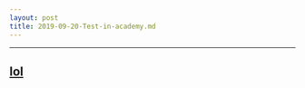 ```yaml
---
layout: post
title: 2019-09-20-Test-in-academy.md
---
```


---
[lol](https://scratch.mit.edu/projects/330556191/embed)
---
